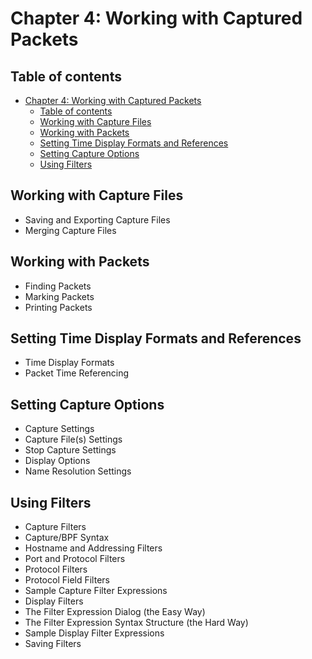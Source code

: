 # Chapter 4: Working with Captured Packets

## Table of contents

- [Chapter 4: Working with Captured Packets](#chapter-4-working-with-captured-packets)
  - [Table of contents](#table-of-contents)
  - [Working with Capture Files](#working-with-capture-files)
  - [Working with Packets](#working-with-packets)
  - [Setting Time Display Formats and References](#setting-time-display-formats-and-references)
  - [Setting Capture Options](#setting-capture-options)
  - [Using Filters](#using-filters)

## Working with Capture Files

- Saving and Exporting Capture Files
- Merging Capture Files

## Working with Packets

- Finding Packets
- Marking Packets
- Printing Packets

## Setting Time Display Formats and References

- Time Display Formats
- Packet Time Referencing

## Setting Capture Options

- Capture Settings
- Capture File(s) Settings
- Stop Capture Settings
- Display Options
- Name Resolution Settings

## Using Filters

- Capture Filters
- Capture/BPF Syntax
- Hostname and Addressing Filters
- Port and Protocol Filters
- Protocol Filters
- Protocol Field Filters
- Sample Capture Filter Expressions
- Display Filters
- The Filter Expression Dialog (the Easy Way)
- The Filter Expression Syntax Structure (the Hard Way)
- Sample Display Filter Expressions
- Saving Filters